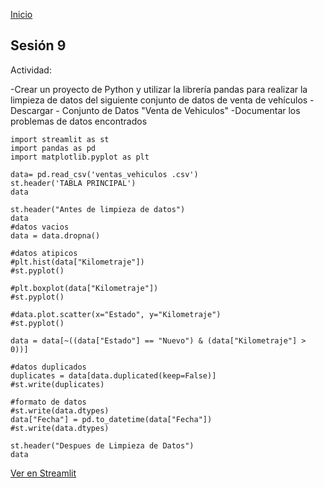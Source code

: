 <!-- No borrar o modificar -->
[Inicio](./index.md)

## Sesión 9 


<!-- Su documentación aquí -->

Actividad:

-Crear un proyecto de Python y utilizar la librería pandas para realizar la limpieza de datos del siguiente conjunto de datos de venta de vehículos
-Descargar - Conjunto de Datos "Venta de Vehiculos"
-Documentar los problemas de datos encontrados

```
import streamlit as st
import pandas as pd
import matplotlib.pyplot as plt

data= pd.read_csv('ventas_vehiculos .csv')
st.header('TABLA PRINCIPAL')
data

st.header("Antes de limpieza de datos")
data
#datos vacios
data = data.dropna()

#datos atipicos
#plt.hist(data["Kilometraje"])
#st.pyplot()

#plt.boxplot(data["Kilometraje"])
#st.pyplot()

#data.plot.scatter(x="Estado", y="Kilometraje")
#st.pyplot()

data = data[~((data["Estado"] == "Nuevo") & (data["Kilometraje"] > 0))]

#datos duplicados
duplicates = data[data.duplicated(keep=False)]
#st.write(duplicates)

#formato de datos
#st.write(data.dtypes)
data["Fecha"] = pd.to_datetime(data["Fecha"])
#st.write(data.dtypes)

st.header("Despues de Limpieza de Datos")
data
```
[Ver en Streamlit](https://sesion9-bjgrzkd9nxvqepcmdwmdgr.streamlit.app/)





